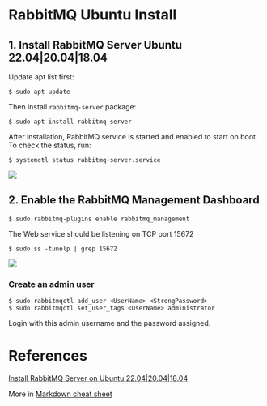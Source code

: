 # RabbitMQ Ubuntu Install

## 1. Install RabbitMQ Server Ubuntu 22.04|20.04|18.04
Update apt list first:

```
$ sudo apt update
```

Then install ```rabbitmq-server``` package:
```
$ sudo apt install rabbitmq-server
```

After installation, RabbitMQ service is started and enabled to start on boot. To check the status, run:
```
$ systemctl status rabbitmq-server.service
```
<img src='https://i.ibb.co/mcFNNgb/Untitled.png'></img>

## 2. Enable the RabbitMQ Management Dashboard
```
$ sudo rabbitmq-plugins enable rabbitmq_management
```
The Web service should be listening on TCP port 15672
```
$ sudo ss -tunelp | grep 15672
```
<img src="https://i.ibb.co/zJhw9JQ/Untitled.png"></img>
### Create an admin user
```
$ sudo rabbitmqctl add_user <UserName> <StrongPassword>
$ sudo rabbitmqctl set_user_tags <UserName> administrator
```
Login with this admin username and the password assigned.

# References
[Install RabbitMQ Server on Ubuntu 22.04|20.04|18.04](https://computingforgeeks.com/how-to-install-latest-rabbitmq-server-on-ubuntu-linux/)

More in [Markdown cheat sheet](https://www.markdownguide.org/cheat-sheet/)
